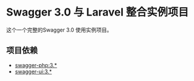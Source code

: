# Swagger 3.0 与 Laravel 整合实例项目

这个一个完整的Swagger 3.0 使用实例项目。


## 项目依赖

- [swagger-php:3.*](https://github.com/zircote/swagger-php)
- [swagger-ui:3.*](https://github.com/swagger-api/swagger-ui)
